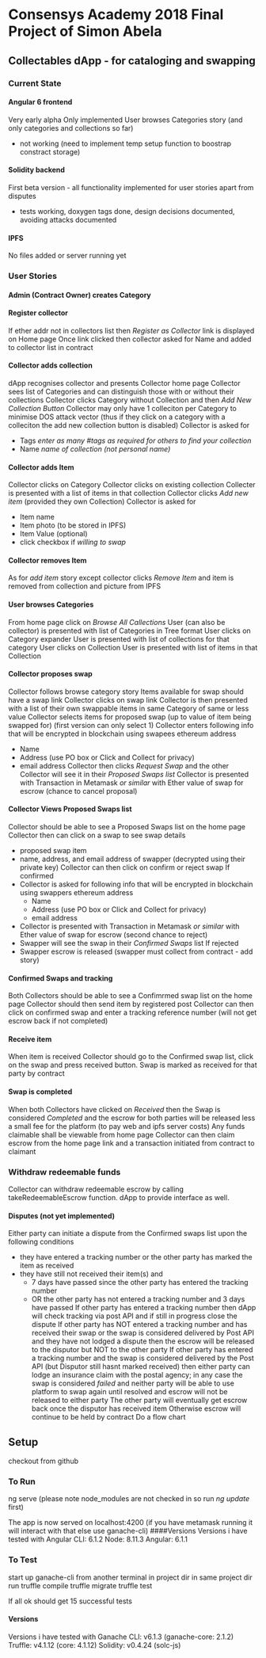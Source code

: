# Consensys Academy 2018 Final Project of Simon Abela
## Collectables dApp - for cataloging and swapping

### Current State
#### Angular 6 frontend
Very early alpha 
Only implemented User browses Categories story (and only categories and collections so far)
- not working (need to implement temp setup function to boostrap constract storage)

#### Solidity backend
First beta version - all functionality implemented for user stories apart from disputes
- tests working, doxygen tags done, design decisions documented, avoiding attacks documented 

#### IPFS
No files added or server running yet

### User Stories
#### Admin (Contract Owner) creates Category

#### Register collector
If ether addr not in collectors list then *Register as Collector* link is displayed on Home page
Once link clicked then collector asked for Name and added to collector list in contract

#### Collector adds collection
dApp recognises collector and presents Collector home page
Collector sees list of Categories and can distinguish those with or without their collections 
Collector clicks Category without Collection and then *Add New Collection Button*
Collector may only have 1 colleciton per Category to minimise DOS attack vector (thus if they click on a category with a colleciton the add new collection button is disabled)
Collector is asked for
- Tags *enter as many #tags as required for others to find your collection*
- Name *name of collection (not personal name)*

#### Collector adds Item
Collector clicks on Category
Collector clicks on existing collection
Collecter is presented with a list of items in that collection
Collector clicks *Add new item* (provided they own Collection)
Collector is asked for
- Item name
- Item photo (to be stored in IPFS)
- Item Value (optional)
- click checkbox if *willing to swap*

#### Collector removes Item
As for *add item* story except collector clicks *Remove Item* and item is removed from collection and picture from IPFS

#### User browses Categories
From home page click on *Browse All Callections*
User (can also be collector) is presented with list of Categories in Tree format
User clicks on Category expander
User is presented with list of collections for that category
User clicks on Collection
User is presented with list of items in that Collection

#### Collector proposes swap
Collector follows browse category story
Items available for swap should have a swap link
Collector clicks on swap link
Collector is then presented with a list of their own swappable items in same Category of same or less value
Collector selects items for proposed swap (up to value of item being swapped for)  (first version can only select 1)
Collector enters following info that will be encrypted in blockchain using swapees ethereum address
- Name
- Address (use PO box or Click and Collect for privacy)
- email address
Collector then clicks *Request Swap* and the other Collector will see it in their *Proposed Swaps list*
Collector is presented with Transaction in Metamask *or similar* with Ether value of swap for escrow (chance to cancel proposal)


#### Collector Views Proposed Swaps list
Collector should be able to see a Proposed Swaps list on the home page
Collector then can click on a swap to see swap details
- proposed swap item
- name, address, and email address of swapper (decrypted using their private key)
Collector can then click on confirm or reject swap
If confirmed
- Collector is asked for following info that will be encrypted in blockchain using swappers ethereum address
  - Name
  - Address (use PO box or Click and Collect for privacy)
  - email address
- Collector is presented with Transaction in Metamask *or similar* with Ether value of swap for escrow (second chance to reject)
- Swapper will see the swap in their *Confirmed Swaps* list
If rejected
- Swapper escrow is released (swapper must collect from contract - add story)

#### Confirmed Swaps and tracking
Both Collectors should be able to see a Confimrmed swap list on the home page
Collector should then send item by registered post
Collector can then click on confirmed swap and enter a tracking reference number (will not get escrow back if not completed)

#### Receive item
When item is received Collector should go to the Confirmed swap list, click on the swap and press received button. Swap is marked as received for that party by contract

#### Swap is completed
When both Collectors have clicked on *Received* then the Swap is considered *Completed* and the escrow for both parties will be released less a small fee for the platform (to pay web and ipfs server costs)
Any funds claimable shall be viewable from home page
Collector can then claim escrow from the home page link and a transaction initiated from contract to claimant

### Withdraw redeemable funds
Collector can withdraw redeemable escrow by calling takeRedeemableEscrow function. dApp to provide interface as well.

#### Disputes (not yet implemented)
Either party can initiate a dispute from the Confirmed swaps list upon the following conditions
- they have entered a tracking number or the other party has marked the item as received
- they have still not received their item(s) and 
  - 7 days have passed since the other party has entered the tracking number 
  - OR the other party has not entered a tracking number and 3 days have passed
If other party has entered a tracking number then dApp will check tracking via post API and if still in progress close the dispute
If other party has NOT entered a tracking number and has received their swap or the swap is considered delivered by Post API and they have not lodged a dispute then the escrow will be released to the disputor but NOT to the other party
If other party has entered a tracking number and the swap is considered delivered by the Post API (but Disputor still hasnt marked received) then either party can lodge an insurance claim with the postal agency; in any case the swap is considered *failed* and neither party will be able to use platform to swap again until resolved and escrow will not be released to either party
The other party will eventually get escrow back once the disputor has received item
Otherwise escrow will continue to be held by contract
Do a flow chart


## Setup
checkout from github

### To Run
ng serve 
(please note node_modules are not checked in so run *ng update* first)

The app is now served on localhost:4200 (if you have metamask running it will interact with that else use ganache-cli)
####Versions
Versions i have tested with
Angular CLI: 6.1.2
Node: 8.11.3
Angular: 6.1.1

### To Test
start up ganache-cli from another terminal in project dir
in same project dir run
truffle compile
truffle migrate
truffle test

If all ok should get 15 successful tests

#### Versions
Versions i have tested with
Ganache CLI: v6.1.3 (ganache-core: 2.1.2)
Truffle: v4.1.12 (core: 4.1.12)
Solidity: v0.4.24 (solc-js)



